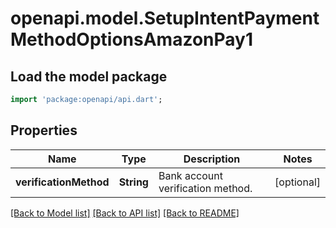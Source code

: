 # openapi.model.SetupIntentPaymentMethodOptionsAmazonPay1

## Load the model package
```dart
import 'package:openapi/api.dart';
```

## Properties
Name | Type | Description | Notes
------------ | ------------- | ------------- | -------------
**verificationMethod** | **String** | Bank account verification method. | [optional] 

[[Back to Model list]](../README.md#documentation-for-models) [[Back to API list]](../README.md#documentation-for-api-endpoints) [[Back to README]](../README.md)


